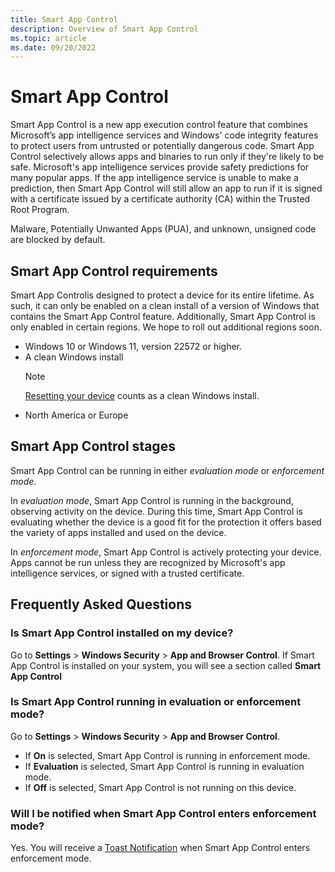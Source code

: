 ```yaml
---
title: Smart App Control
description: Overview of Smart App Control
ms.topic: article
ms.date: 09/20/2022
---
```


# Smart App Control

Smart App Control is a new app execution control feature that combines Microsoft’s app intelligence services and Windows' code integrity features to protect users from untrusted or potentially dangerous code. Smart App Control selectively allows apps and binaries to run only if they're likely to be safe. Microsoft's app intelligence services provide safety predictions for many popular apps. If the app intelligence service is unable to make a prediction, then Smart App Control will still allow an app to run if it is signed with a certificate issued by a certificate authority (CA) within the Trusted Root Program. 

Malware, Potentially Unwanted Apps (PUA), and unknown, unsigned code are  blocked by default.

## Smart App Control requirements

Smart App Controlis designed to protect a device for its entire lifetime. As such, it can only be enabled on a clean install of a version of Windows that contains the Smart App Control feature. Additionally, Smart App Control is only enabled in certain regions. We hope to roll out additional regions soon.

 - Windows 10 or Windows 11, version 22572 or higher. 
 - A clean Windows install
   > [!NOTE]
   > [Resetting your device](/windows-hardware/service/desktop/resetting-the-pc) counts as a clean Windows install.
 - North America or Europe

## Smart App Control stages

Smart App Control can be running in either *evaluation mode* or *enforcement mode*.

In *evaluation mode*, Smart App Control is running in the background, observing activity on the device. During this time, Smart App Control is evaluating whether the device is a good fit for the protection it offers based the variety of apps installed and used on the device.

In *enforcement mode*, Smart App Control is actively protecting your device. Apps cannot be run unless they are recognized by Microsoft's app intelligence services, or signed with a trusted certificate.

## Frequently Asked Questions

### Is Smart App Control installed on my device?

<!--![A settings window that contains an option to configure Smart App Control settings.](images/settings-smart-app-control.png)-->

Go to **Settings** > **Windows Security** > **App and Browser Control**. If Smart App Control is installed on your system, you will see a section called **Smart App Control**

### Is Smart App Control running in evaluation or enforcement mode?

Go to **Settings** > **Windows Security** > **App and Browser Control**. 

 - If **On** is selected, Smart App Control is running in enforcement mode. 
 - If **Evaluation** is selected, Smart App Control is running in evaluation mode.
 - If **Off** is selected, Smart App Control is not running on this device.

### Will I be notified when Smart App Control enters enforcement mode?

Yes. You will receive a [Toast Notification](/windows/apps/design/shell/tiles-and-notifications/toast-notifications-overview) when Smart App Control enters enforcement mode.
